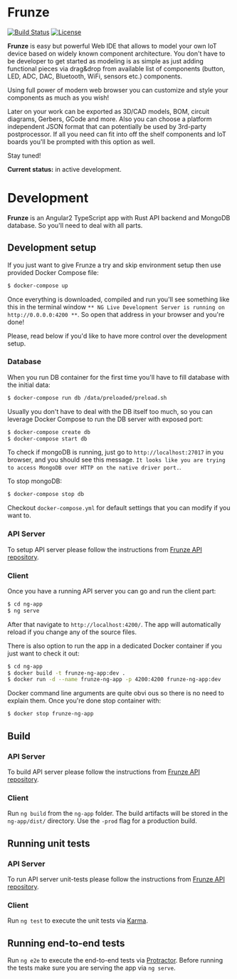 # Frunze

[![Build Status](https://travis-ci.org/azasypkin/frunze.svg?branch=master)](https://travis-ci.org/azasypkin/frunze)
[![License](https://img.shields.io/github/license/mashape/apistatus.svg)](https://raw.githubusercontent.com/azasypkin/frunze/master/LICENSE)

__Frunze__ is easy but powerful Web IDE that allows to model your own IoT device based on widely known component architecture. You don't 
have to be developer to get started as modeling is as simple as just adding functional pieces via drag&drop from available list of 
components (button, LED, ADC, DAC, Bluetooth, WiFi, sensors etc.) components.

Using full power of modern web browser you can customize and style your components as much as you wish!

Later on your work can be exported as 3D/CAD models, BOM, circuit diagrams, Gerbers, GCode and more. Also you can choose a platform
independent JSON format that can potentially be used by 3rd-party postprocessor. If all you need can fit into off the shelf components and 
IoT boards you'll be prompted with this option as well.

Stay tuned!

__Current status:__ in active development.


# Development

__Frunze__ is an Angular2 TypeScript app with Rust API backend and MongoDB database. So you'll need to deal with all parts.

## Development setup

If you just want to give Frunze a try and skip environment setup then use provided Docker Compose file:

```bash
$ docker-compose up
```

Once everything is downloaded, compiled and run you'll see something like this in the terminal window `** NG Live Development Server is running on http://0.0.0.0:4200 **`. 
So open that address in your browser and you're done!

Please, read below if you'd like to have more control over the development setup.

### Database

When you run DB container for the first time you'll have to fill database with the initial data:

```bash
$ docker-compose run db /data/preloaded/preload.sh
```

Usually you don't have to deal with the DB itself too much, so you can leverage Docker Compose to run the DB server with
exposed port:

```bash
$ docker-compose create db
$ docker-compose start db
``` 

To check if mongoDB is running, just go to `http://localhost:27017` in you browser, and you should see this message. 
`It looks like you are trying to access MongoDB over HTTP on the native driver port.`.

To stop mongoDB:

```bash
$ docker-compose stop db
``` 

Checkout `docker-compose.yml` for default settings that you can modify if you want to.

### API Server

To setup API server please follow the instructions from [Frunze API repository](https://github.com/azasypkin/frunze-api/blob/master/README.md).

### Client

Once you have a running API server you can go and run the client part:

```bash
$ cd ng-app
$ ng serve
```

After that navigate to `http://localhost:4200/`. The app will automatically reload if you change any of the source files.

There is also option to run the app in a dedicated Docker container if you just want to check it out:

```bash
$ cd ng-app
$ docker build -t frunze-ng-app:dev .
$ docker run -d --name frunze-ng-app -p 4200:4200 frunze-ng-app:dev
```

Docker command line arguments are quite obvi    ous so there is no need to explain them. Once you're done stop container with:

```bash
$ docker stop frunze-ng-app
```

## Build

### API Server

To build API server please follow the instructions from [Frunze API repository](https://github.com/azasypkin/frunze-api/blob/master/README.md#build-server).

### Client
Run `ng build` from the `ng-app` folder. The build artifacts will be stored in the `ng-app/dist/` directory. Use the `-prod` flag for a 
production build.

## Running unit tests

### API Server

To run API server unit-tests please follow the instructions from [Frunze API repository](https://github.com/azasypkin/frunze-api/blob/master/README.md#run-unit-tests).

### Client

Run `ng test` to execute the unit tests via [Karma](https://karma-runner.github.io).

## Running end-to-end tests

Run `ng e2e` to execute the end-to-end tests via [Protractor](http://www.protractortest.org/).
Before running the tests make sure you are serving the app via `ng serve`.
